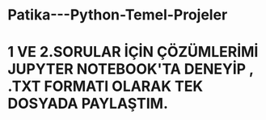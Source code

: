 # Patika---Python-Temel-Projeler
# 1 VE 2.SORULAR İÇİN ÇÖZÜMLERİMİ JUPYTER NOTEBOOK'TA DENEYİP , .TXT FORMATI OLARAK TEK DOSYADA PAYLAŞTIM.
